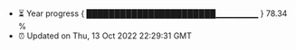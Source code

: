 - ⏳ Year progress { ███████████████████████▁▁▁▁▁▁▁ } 78.34 %
- ⏰ Updated on Thu, 13 Oct 2022 22:29:31 GMT

